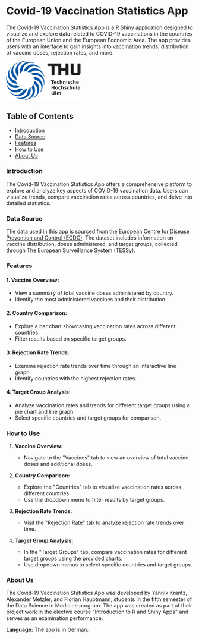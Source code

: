 # Covid-19 Vaccination Statistics App

The Covid-19 Vaccination Statistics App is a R Shiny application designed to visualize and explore data related to COVID-19 vaccinations in the countries of the European Union and the European Economic Area. The app provides users with an interface to gain insights into vaccination trends, distribution of vaccine doses, rejection rates, and more.

<img src="rshiny-covid-app/app/www/logo.svg" width="200" alt="THU Logo">

## Table of Contents

- [Introduction](#introduction)
- [Data Source](#data-source)
- [Features](#features)
- [How to Use](#how-to-use)
- [About Us](#about-us)

### Introduction

The Covid-19 Vaccination Statistics App offers a comprehensive platform to explore and analyze key aspects of COVID-19 vaccination data. Users can visualize trends, compare vaccination rates across countries, and delve into detailed statistics.

### Data Source

The data used in this app is sourced from the [European Centre for Disease Prevention and Control (ECDC)](https://www.ecdc.europa.eu/en/publications-data/data-covid-19-vaccination-eu-eea). The dataset includes information on vaccine distribution, doses administered, and target groups, collected through The European Surveillance System (TESSy).

### Features

#### 1. **Vaccine Overview:**
   - View a summary of total vaccine doses administered by country.
   - Identify the most administered vaccines and their distribution.

#### 2. **Country Comparison:**
   - Explore a bar chart showcasing vaccination rates across different countries.
   - Filter results based on specific target groups.

#### 3. **Rejection Rate Trends:**
   - Examine rejection rate trends over time through an interactive line graph.
   - Identify countries with the highest rejection rates.

#### 4. **Target Group Analysis:**
   - Analyze vaccination rates and trends for different target groups using a pie chart and line graph.
   - Select specific countries and target groups for comparison.

### How to Use

1. **Vaccine Overview:**
   - Navigate to the "Vaccines" tab to view an overview of total vaccine doses and additional doses.

2. **Country Comparison:**
   - Explore the "Countries" tab to visualize vaccination rates across different countries.
   - Use the dropdown menu to filter results by target groups.

3. **Rejection Rate Trends:**
   - Visit the "Rejection Rate" tab to analyze rejection rate trends over time.

4. **Target Group Analysis:**
   - In the "Target Groups" tab, compare vaccination rates for different target groups using the provided charts.
   - Use dropdown menus to select specific countries and target groups.

### About Us

The Covid-19 Vaccination Statistics App was developed by Yannik Krantz, Alexander Metzler, and Florian Hauptmann, students in the fifth semester of the Data Science in Medicine program. The app was created as part of their project work in the elective course "Introduction to R and Shiny Apps" and serves as an examination performance.

**Language:** The app is in German.
